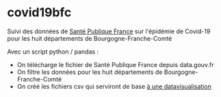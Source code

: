 # covid19bfc
Suivi des données de [Santé Publique France](https://www.data.gouv.fr/fr/datasets/donnees-hospitalieres-relatives-a-lepidemie-de-covid-19/) sur l'épidémie de Covid-19 pour les huit départements de Bourgogne-Franche-Comté

Avec un script python / pandas :
* On télécharge le fichier de Santé Publique France depuis data.gouv.fr
* On filtre les données pour les huit départements de Bourgogne-Franche-Comté
* On créé les fichiers csv qui serviront de base [à une datavisualisation](https://france3-regions.francetvinfo.fr/bourgogne-franche-comte/node/1797380)
